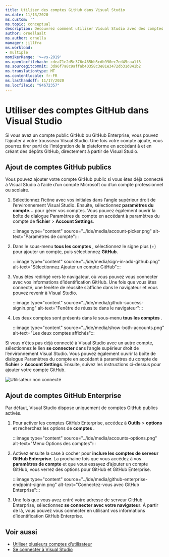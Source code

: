 ```yaml
---
title: Utiliser des comptes GitHub dans Visual Studio
ms.date: 11/13/2020
ms.custom: ''
ms.topic: conceptual
description: Découvrez comment utiliser Visual Studio avec des comptes GitHub.
author: ornellaalt
ms.author: ornella
manager: jillfra
ms.workload:
- multiple
monikerRange: '>=vs-2019'
ms.openlocfilehash: cdea71e2d5c376e465bb5cdb990ec7ed45caa1f3
ms.sourcegitcommit: 3d96f7a8c9affab40358c3e81e3472db31d841b2
ms.translationtype: MT
ms.contentlocale: fr-FR
ms.lasthandoff: 11/17/2020
ms.locfileid: "94672357"
---
```

# <a name="work-with-github-accounts-in-visual-studio"></a>Utiliser des comptes GitHub dans Visual Studio

Si vous avez un compte public GitHub ou GitHub Enterprise, vous pouvez l’ajouter à votre trousseau Visual Studio. Une fois votre compte ajouté, vous pourrez tirer parti de l’intégration de la plateforme en accédant à et en créant des dépôts GitHub, directement à partir de Visual Studio.  

## <a name="adding-public-github-accounts"></a>Ajout de comptes GitHub publics

Vous pouvez ajouter votre compte GitHub public si vous êtes déjà connecté à Visual Studio à l’aide d’un compte Microsoft ou d’un compte professionnel ou scolaire.

1. Sélectionnez l’icône avec vos initiales dans l’angle supérieur droit de l’environnement Visual Studio. Ensuite, sélectionnez **paramètres du compte...** pour gérer vos comptes. Vous pouvez également ouvrir la boîte de dialogue Paramètres du compte en accédant à paramètres du compte de **fichier**  >  **Account Settings**.

    :::image type="content" source="../ide/media/account-picker.png" alt-text="Paramètres de compte":::

2. Dans le sous-menu **tous les comptes** , sélectionnez le signe plus (+) pour ajouter un compte, puis sélectionnez **GitHub**.

    :::image type="content" source="../ide/media/sign-in-add-github.png" alt-text="Sélectionnez Ajouter un compte GitHub":::

3. Vous êtes redirigé vers le navigateur, où vous pouvez vous connecter avec vos informations d’identification GitHub. Une fois que vous êtes connecté, une fenêtre de réussite s’affiche dans le navigateur et vous pouvez revenir à Visual Studio.

    :::image type="content" source="../ide/media/github-success-signin.png" alt-text="Fenêtre de réussite dans le navigateur":::

4. Les deux comptes sont présents dans le sous-menu **tous les comptes** .

    :::image type="content" source="../ide/media/show-both-accounts.png" alt-text="Les deux comptes affichés":::

Si vous n’êtes pas déjà connecté à Visual Studio avec un autre compte, sélectionnez le lien **se connecter** dans l’angle supérieur droit de l’environnement Visual Studio. Vous pouvez également ouvrir la boîte de dialogue Paramètres du compte en accédant à paramètres du compte de **fichier**  >  **Account Settings**. Ensuite, suivez les instructions ci-dessus pour ajouter votre compte GitHub.

![Utilisateur non connecté](../ide/media/vs2019_usernotsignedin.png)

## <a name="adding-github-enterprise-accounts"></a>Ajout de comptes GitHub Enterprise

Par défaut, Visual Studio dispose uniquement de comptes GitHub publics activés.

1. Pour activer les comptes GitHub Enterprise, accédez à **Outils**  >  **options** et recherchez les options de **comptes** .

    :::image type="content" source="../ide/media/accounts-options.png" alt-text="Menu Options des comptes":::

2. Activez ensuite la case à cocher pour **inclure les comptes de serveur GitHub Enterprise**. La prochaine fois que vous accédez à vos **paramètres de compte** et que vous essayez d’ajouter un compte GitHub, vous verrez des options pour GitHub et GitHub Enterprise.

    :::image type="content" source="../ide/media/github-enterprise-endpoint-signin.png" alt-text="Connectez-vous avec GitHub Enterprise":::

3. Une fois que vous avez entré votre adresse de serveur GitHub Enterprise, sélectionnez **se connecter avec votre navigateur**. À partir de là, vous pouvez vous connecter en utilisant vos informations d’identification GitHub Enterprise.

## <a name="see-also"></a>Voir aussi

- [Utiliser plusieurs comptes d’utilisateur](work-with-multiple-user-accounts.md)
- [Se connecter à Visual Studio](signing-in-to-visual-studio.md)
